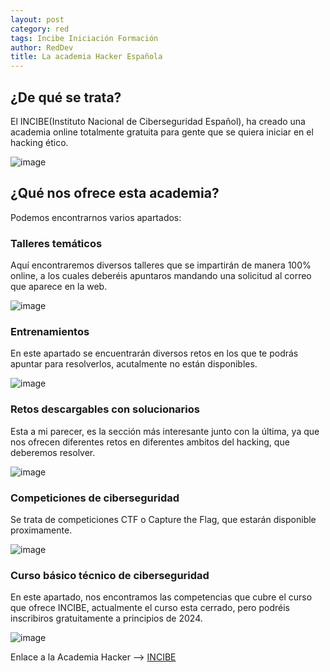 ```yaml
---
layout: post
category: red
tags: Incibe Iniciación Formación
author: RedDev
title: La academia Hacker Española
---
```


## ¿De qué se trata?
El INCIBE(Instituto Nacional de Ciberseguridad Español), ha creado una academia online totalmente gratuita para gente que se quiera iniciar en el hacking ético.

![image](https://github.com/reycotallo98/reycotallo98.github.io/assets/93315382/c2dfd1f4-59ad-40cd-8731-797213e75d80)

## ¿Qué nos ofrece esta academia?
Podemos encontrarnos varios apartados:

### Talleres temáticos
Aquí encontraremos diversos talleres que se impartirán de manera 100% online, a los cuales deberéis apuntaros mandando una solicitud al correo que aparece en la web.

![image](https://github.com/reycotallo98/reycotallo98.github.io/assets/93315382/2a102127-8120-4a19-963e-8b8bb6f44d94)

### Entrenamientos
En este apartado se encuentrarán diversos retos en los que te podrás apuntar para resolverlos, acutalmente no están disponibles.

![image](https://github.com/reycotallo98/reycotallo98.github.io/assets/93315382/4c6853f9-52f0-431a-a57f-884d9f2669e0)

### Retos descargables con solucionarios
Esta a mi parecer, es la sección más interesante junto con la última, ya que nos ofrecen diferentes retos en diferentes ambitos del hacking, que deberemos resolver.

![image](https://github.com/reycotallo98/reycotallo98.github.io/assets/93315382/85fb244c-3fc0-4334-b161-e25f84d9553b)

### Competiciones de ciberseguridad
Se trata de competiciones CTF o Capture the Flag, que estarán disponible proximamente. 

![image](https://github.com/reycotallo98/reycotallo98.github.io/assets/93315382/3f905956-72e7-4fcb-a14f-7591b601556c)

### Curso básico técnico de ciberseguridad
En este apartado, nos encontramos las competencias que cubre el curso que ofrece INCIBE, actualmente el curso esta cerrado, pero podréis inscribiros gratuitamente a principios de 2024.

![image](https://github.com/reycotallo98/reycotallo98.github.io/assets/93315382/9ea29e1c-a8ec-4577-995e-40c2d3b50eac)

Enlace a la Academia Hacker --> [INCIBE](https://www.incibe.es/ed2026/talento-hacker/academia-hacker)
